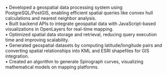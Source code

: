 • Developed a geospatial data processing system using PostgreSQL/PostGIS, enabling efficient spatial queries like convex hull calculations and nearest neighbor analysis. <br>
• Built backend APIs to integrate geospatial data with JavaScript-based visualizations in OpenLayers for real-time mapping. <br>
• Optimized spatial data storage and retrieval, reducing query execution time and improving scalability. <br>
• Generated geospatial datasets by computing latitude/longitude pairs and converting spatial relationships into KML and ESRI shapefiles for GIS integration. <br>
• Created an algorithm to generate Spirograph curves, visualizing mathematical models on mapping platforms.

